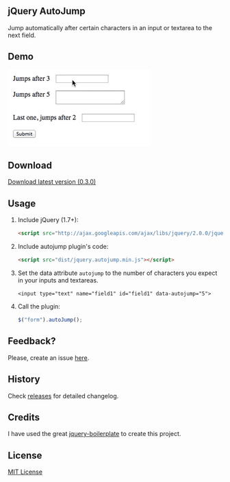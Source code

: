 ## jQuery AutoJump

Jump automatically after certain characters in an input or textarea to the next field.

## Demo
![Demo](/demo/demo.gif)

## Download
[Download latest version (0.3.0)](https://github.com/josem/jquery.autojump/archive/v0.3.0.zip)

## Usage

1. Include jQuery (1.7+):

	```html
	<script src="http://ajax.googleapis.com/ajax/libs/jquery/2.0.0/jquery.min.js"></script>
	```

2. Include autojump plugin's code:

	```html
	<script src="dist/jquery.autojump.min.js"></script>
	```
3. Set the data attribute `autojump` to the number of characters you expect in your inputs and textareas.

	```
	<input type="text" name="field1" id="field1" data-autojump="5">
  	```
	

4. Call the plugin:

	```javascript
	$("form").autoJump();
	```

## Feedback?
Please, create an issue [here](https://github.com/josem/jquery.autojump/issues).

## History

Check [releases](https://github.com/josem/jquery.autojump/releases) for detailed changelog.

## Credits
I have used the great [jquery-boilerplate](https://github.com/jquery-boilerplate/jquery-boilerplate) to create this project.

## License

[MIT License](https://github.com/josem/jquery.autojump/blob/master/LICENSE)
